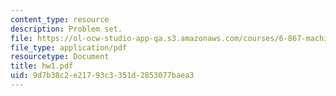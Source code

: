 ```yaml
---
content_type: resource
description: Problem set.
file: https://ol-ocw-studio-app-qa.s3.amazonaws.com/courses/6-867-machine-learning-fall-2006/9d7b38c2e21793c3351d2853077baea3_hw1.pdf
file_type: application/pdf
resourcetype: Document
title: hw1.pdf
uid: 9d7b38c2-e217-93c3-351d-2853077baea3
---
```

